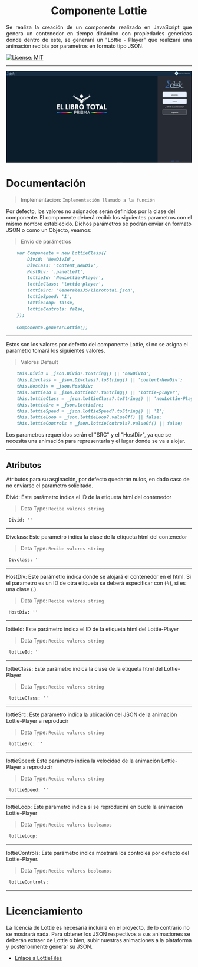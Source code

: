 
<h1 align="center">Componente Lottie</h1>



<p align="justify">Se realiza la creación de un componente realizado en JavaScript que genera un contenedor en tiempo dinámico con propiedades genericas donde dentro de este, se generará un "Lottie - Player" que realizará una animación recibia por parametros en formato tipo JSON.</p>

<a align="left" href="#" target="_blank">
    <img alt="License: MIT" src="https://img.shields.io/badge/License-GPL-yellow.svg" />
 </a>
<hr>
 <img align="center" alt="Imagen Ejemplo" src="https://github.com/ApidriuC/LottieGenerate/blob/main/Prueba.PNG" />
 
 # Documentación

> Implementación: ` Implementación llamado a la función `

Por defecto, los valores no asignados serán definidos por la clase del componente. El componente deberá recibir los siguientes parametros con el mismo nombre establecido. Dichos parámetros se podrán enviar en formato JSON o como un Objecto, veamos:

> Envio de parámetros

```md
    var Componente = new LottieClass({
        Divid: 'NewDivId',
        Divclass: 'Content_NewDiv',
        HostDiv: '.panelLeft',
        lottieId: 'NewLottie-Player',
        lottieClass: 'lottie-player',
        lottieSrc: 'GeneralesJS/librototal.json',
        lottieSpeed: '1',
        lottieLoop: false,
        lottieControls: false,
    });

    Componente.generarLottie();
```
<hr>

Estos son los valores por defecto del componente Lottie, si no se asigna el parametro tomará los siguientes valores. 

> Valores Default

```md
    this.Divid = _json.Divid?.toString() || 'newDivId';
    this.Divclass = _json.Divclass?.toString() || 'content-NewDiv';
    this.HostDiv = _json.HostDiv;
    this.lottieId = _json.lottieId?.toString() || 'lottie-player';
    this.lottieClass = _json.lottieClass?.toString() || 'newLottie-Player';
    this.lottieSrc = _json.lottieSrc;
    this.lottieSpeed = _json.lottieSpeed?.toString() || '1';
    this.lottieLoop = _json.lottieLoop?.valueOf() || false;
    this.lottieControls = _json.lottieControls?.valueOf() || false; 
```

Los parametros requeridos serán el "SRC" y el "HostDiv", ya que se necesita una animación para representarla y el lugar donde se va a alojar.

<hr>

## Atributos

Atributos para su asginación, por defecto quedarán nulos, en dado caso de no enviarse el parametro solicitado.
 
Divid: Este parámetro indica el ID de la etiqueta html del contenedor
 
 > Data Type: ` Recibe valores string `
 
```md
 Divid: ''
```

<hr>

Divclass: Este parámetro indica la clase de la etiqueta html del contenedor
 
 > Data Type: ` Recibe valores string `
 
```md
 Divclass: ''
```

<hr>

HostDiv: Este parámetro indica donde se alojará el contenedor en el html. Si el parametro es un ID de otra etiqueta se deberá especificar con (#), si es una clase (.).
 
 > Data Type: ` Recibe valores string `
 
```md
 HostDiv: ''
```

<hr>

lottieId: Este parámetro indica el ID de la etiqueta html del Lottie-Player
 
 > Data Type: ` Recibe valores string `
 
```md
 lottieId: ''
```

<hr>

lottieClass: Este parámetro indica la clase de la etiqueta html del Lottie-Player
 
 > Data Type: ` Recibe valores string `
 
```md
 lottieClass: ''
```

<hr>

lottieSrc: Este parámetro indica la ubicación del JSON de la animación Lottie-Player a reproducir
 
 > Data Type: ` Recibe valores string `
 
```md
 lottieSrc: ''
```

<hr>

lottieSpeed: Este parámetro indica la velocidad de la animación Lottie-Player a reproducir

> Data Type: ` Recibe valores string `

```md
 lottieSpeed: ''
```

<hr>


lottieLoop: Este parámetro indica si se reproducirá en bucle la animación Lottie-Player 

> Data Type: ` Recibe valores booleanos `
 
```md
 lottieLoop: 
```

<hr>

lottieControls: Este parámetro indica mostrará los controles por defecto del Lottie-Player. 
 
 > Data Type: ` Recibe valores booleanos `
 
```md
 lottieControls: 
```

<hr>

# Licenciamiento

La licencia de Lottie es necesaria incluirla en el proyecto, de lo contrario no se mostrará nada. Para obtener los JSON respectivos a sus animaciones se deberán extraer de Lottie o bien, subir nuestras animaciones a la plataforma y posteriormente generar su JSON.

- <a alt="" href="https://lottiefiles.com/">Enlace a LottieFiles</a>

